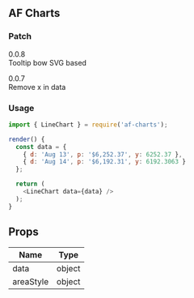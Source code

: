 ## AF Charts

### Patch
0.0.8  
Tooltip bow SVG based

0.0.7  
Remove x in data

### Usage

```js
import { LineChart } = require('af-charts');

render() {
  const data = {
    { d: 'Aug 13', p: '$6,252.37', y: 6252.37 },
    { d: 'Aug 14', p: '$6,192.31', y: 6192.3063 }
  };

  return (
    <LineChart data={data} />
  );
}
```

## Props

| Name | Type |
| --- | --- |
| data | object |
| areaStyle | object | 

